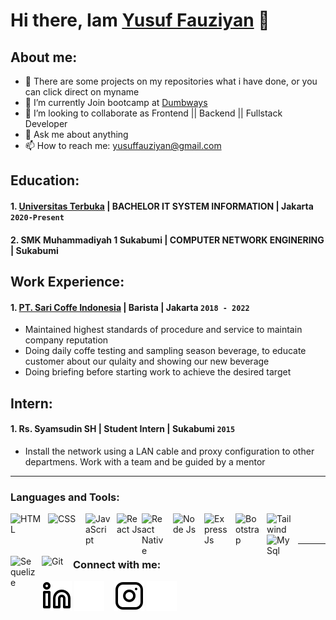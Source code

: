 # Hi there, Iam [Yusuf Fauziyan](https://yusuffauziyan.netlify.app/) 👋
## About me:
- 🚀 There are some projects on my repositories what i have done, or you can click direct on myname
- 🔭 I’m currently Join bootcamp at [Dumbways](https://dumbways.id/)
- 👯 I’m looking to collaborate as Frontend || Backend || Fullstack Developer
- 💬 Ask me about anything
- 📫 How to reach me: yusuffauziyan@gmail.com

## Education:

#### 1. [Universitas Terbuka](https://www.ut.ac.id/) | BACHELOR IT SYSTEM INFORMATION | Jakarta `2020-Present`

#### 2. SMK Muhammadiyah 1 Sukabumi | COMPUTER NETWORK ENGINERING | Sukabumi

## Work Experience:
#### 1. [PT. Sari Coffe Indonesia](https://www.starbucks.co.id/about-us/career-center/support-center-careers) | Barista | Jakarta `2018 - 2022`
   - Maintained highest standards of procedure and service to maintain company reputation
   - Doing daily coffe testing and sampling season beverage, to educate customer about our qulaity and showing our new beverage
   - Doing briefing before starting work to achieve the desired target
## Intern:
#### 1. Rs. Syamsudin SH | Student Intern | Sukabumi `2015`
   - Install the network using a LAN cable and proxy configuration to other departmens. Work with a team and be guided by a mentor

---

### Languages and Tools:

[<img align="left" alt="HTML" width="50px" src="https://res.cloudinary.com/dtowni8oi/image/upload/v1655220694/github%20icon/vsocgmsac7oefxoegitu.png" style="padding-right:10px;" />][webdev]
[<img align="left" alt="CSS" width="50px" src="https://res.cloudinary.com/dtowni8oi/image/upload/v1655220692/github%20icon/cflf2jy6w7na5rinme0w.png" style="padding-right:10px;" />][webdev]
[<img align="left" alt="JavaScript" width="40px" src="https://haryharmonis.files.wordpress.com/2016/11/logo_javascript.png" style="padding-right:10px;" />][webdev]
[<img align="left" alt="React Js" width="40px" src="https://res.cloudinary.com/dtowni8oi/image/upload/v1655220671/github%20icon/kmfxbl8qc0ohgvdu6mps.png" />][webdev]
[<img align="left" alt="React Native" width="40px" src="https://res.cloudinary.com/dtowni8oi/image/upload/v1655220653/github%20icon/i9oqmdv3dtwunri4434i.png" style="padding-right:10px;" />][webdev]
[<img align="left" alt="Node Js" width="40px" src="https://upload.wikimedia.org/wikipedia/commons/thumb/d/d9/Node.js_logo.svg/1280px-Node.js_logo.svg.png" style="padding-right:10px;" />][webdev]
[<img align="left" alt="Express Js" width="40px" src="https://res.cloudinary.com/dtowni8oi/image/upload/v1655220705/github%20icon/tvw0d3rwj3bwys36cviu.png" style="padding-right:10px;" />][webdev]
[<img align="left" alt="Bootstrap" width="40px" src="https://res.cloudinary.com/dtowni8oi/image/upload/v1655220701/github%20icon/oqvpzhrtc95id32ivhie.png" style="padding-right:10px;" />][webdev]
[<img align="left" alt="Tailwind" width="40px" src="https://res.cloudinary.com/dtowni8oi/image/upload/v1655221513/github%20icon/wyjmiqtnb1eegtiajx8n.png" style="padding-right:10px;" />][webdev]
[<img align="left" alt="MySql" width="40px" src="https://upload.wikimedia.org/wikipedia/id/a/a9/MySQL.png" style="padding-right:10px;" />][webdev]
[<img align="left" alt="Sequelize" width="40px" src="https://res.cloudinary.com/dtowni8oi/image/upload/v1655220666/github%20icon/co8y585iuowiblxd5llx.png" style="padding-right:10px;" />][webdev]
[<img align="left" alt="Git" width="40px" src="https://git-scm.com/images/logos/downloads/Git-Icon-1788C.png" style="padding-right:10px;" />][webdev]


<br />
<br />

---
### Connect with me:

[![website](./img/linkedin-light.svg)](https://www.linkedin.com/in/yusuffauziyan/#gh-light-mode-only)
[![website](./img/linkedin-dark.svg)](https://www.linkedin.com/in/yusuffauziyan/#gh-dark-mode-only)
&nbsp;&nbsp;
[![website](./img/instagram-light.svg)](https://instagram.com/yusuffauziyan#gh-light-mode-only)
[![website](./img/instagram-dark.svg)](https://instagram.com/yusuffauziyan#gh-dark-mode-only)



[webdev]: https://github.com/YusufFauziyan/yusuffauziyan
